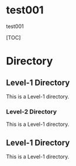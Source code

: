 # test001
test001


[TOC]
# Directory

## Level-1 Directory
This is a Level-1 directory.

### Level-2 Directory
This is a Level-1 directory.

## Level-1 Directory
This is a Level-1 directory.
